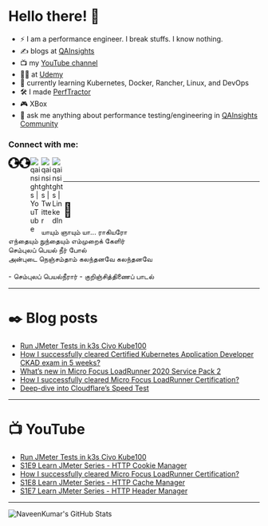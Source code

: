 # Hello there! 👋

* ⚡ I am a performance engineer. I break stuffs. I know nothing.  
* ✍️ blogs at [QAInsights](https://qainsights.com)  
* 📺 my [YouTube channel](https://qain.si/youtube)  
* 👨‍🏫 at [Udemy](https://qain.si/devweb)  
* 🌱 currently learning Kubernetes, Docker, Rancher, Linux, and DevOps  
* 🛠 I made [PerfTractor](https://perftractor.xyz)
* 🎮 XBox  
* 💬 ask me anything about performance testing/engineering in [QAInsights Community](https://community.qainsights.com/)

### Connect with me:

[<img align="left" alt="qainsights.com" width="22px" src="https://raw.githubusercontent.com/iconic/open-iconic/master/svg/globe.svg" />][website]
[<img align="left" alt="qainsights.com" width="22px" src="https://raw.githubusercontent.com/iconic/open-iconic/master/svg/globe.svg" />][community]
[<img align="left" alt="qainsights | YouTube" width="22px" src="https://cdn.jsdelivr.net/npm/simple-icons@v3/icons/youtube.svg" />][youtube]
[<img align="left" alt="qainsights | Twitter" width="22px" src="https://cdn.jsdelivr.net/npm/simple-icons@v3/icons/twitter.svg" />][twitter]
[<img align="left" alt="qainsights | LinkedIn" width="22px" src="https://cdn.jsdelivr.net/npm/simple-icons@v3/icons/linkedin.svg" />][linkedin]

<br />
<br />

---
# 📜 
<p style="text-align: left">
யாயும் ஞாயும் யா... ராகியரோ  <br>
எந்தையும் நுந்தையும் எம்முறைக் கேளிர்  <br>
செம்புலப் பெயல் நீர் போல்  <br>
அன்புடை நெஞ்சம்தாம் கலந்தனவே கலந்தனவே  <br><br>
- செம்புலப் பெயல்நீரார் - குறிஞ்சித்திணைப் பாடல்  
</p>

---

# ✒️ Blog posts
<!-- BLOG-POST-LIST:START -->
- [Run JMeter Tests in k3s Civo Kube100](https://qainsights.com/run-jmeter-tests-in-k3s-civo-kube100/)
- [How I successfully cleared Certified Kubernetes Application Developer CKAD exam in 5 weeks?](https://qainsights.com/how-i-successfully-cleared-certified-kubernetes-application-developer-ckad-exam-in-5-weeks/)
- [What’s new in Micro Focus LoadRunner 2020 Service Pack 2](https://qainsights.com/whats-new-in-micro-focus-loadrunner-2020-service-pack-2/)
- [How I successfully cleared Micro Focus LoadRunner Certification?](https://qainsights.com/how-i-successfully-cleared-micro-focus-loadrunner-certification/)
- [Deep-dive into Cloudflare’s Speed Test](https://qainsights.com/deep-dive-into-cloudflares-speed-test/)
<!-- BLOG-POST-LIST:END -->

---

# 📺 YouTube
<!-- YOUTUBE:START -->
- [Run JMeter Tests in k3s Civo Kube100](https://www.youtube.com/watch?v=KJmHIzSQI1Y)
- [S1E9 Learn JMeter Series - HTTP Cookie Manager](https://www.youtube.com/watch?v=CbAUpTSwwrg)
- [How I successfully cleared Micro Focus LoadRunner Certification?](https://www.youtube.com/watch?v=6ZYszrKfaCg)
- [S1E8 Learn JMeter Series - HTTP Cache Manager](https://www.youtube.com/watch?v=_KBHytyqXlk)
- [S1E7 Learn JMeter Series - HTTP Header Manager](https://www.youtube.com/watch?v=2zvfnTaMeuM)
<!-- YOUTUBE:END -->

---

![NaveenKumar's GitHub Stats](https://github-readme-stats.vercel.app/api?username=qainsights&show_icons=true&theme=dracula)

[website]: https://qainsights.com
[twitter]: https://twitter.com/qainsights
[youtube]: https://youtube.com/qainsights
[linkedin]: https://linkedin.com/in/naveenkumarn
[community]: https://community.qainsights.com/
